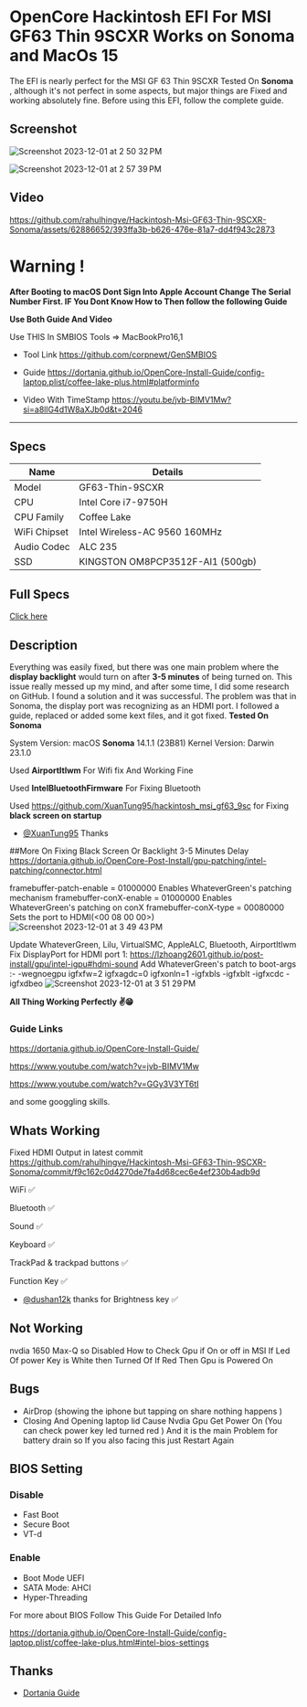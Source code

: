 
# OpenCore Hackintosh EFI For MSI GF63 Thin 9SCXR Works on Sonoma and MacOs 15 

The EFI is nearly perfect for the MSI GF 63 Thin 9SCXR Tested On  **Sonoma** , although it's not perfect in some aspects, but major things are Fixed and working absolutely fine. Before using this EFI, follow the complete guide.
## Screenshot
![Screenshot 2023-12-01 at 2 50 32 PM](https://github.com/rahulhingve/Hackintosh-Msi-GF63-Thin-9SCXR-Sonoma/assets/62886652/b8c63940-25a5-463f-8a3e-4fff7a271c4a)

![Screenshot 2023-12-01 at 2 57 39 PM](https://github.com/rahulhingve/Hackintosh-Msi-GF63-Thin-9SCXR-Sonoma/assets/62886652/9f1e7460-a8b0-483b-a267-2cc28a7ab4c0)



## Video




https://github.com/rahulhingve/Hackintosh-Msi-GF63-Thin-9SCXR-Sonoma/assets/62886652/393ffa3b-b626-476e-81a7-dd4f943c2873










# Warning !

**After Booting to macOS Dont Sign Into Apple Account Change The Serial Number  First. IF You Dont Know How to Then follow the following Guide**

**Use Both Guide And Video**

Use THIS In SMBIOS Tools =>    MacBookPro16,1


- Tool Link
https://github.com/corpnewt/GenSMBIOS

-  Guide
https://dortania.github.io/OpenCore-Install-Guide/config-laptop.plist/coffee-lake-plus.html#platforminfo

- Video With TimeStamp
https://youtu.be/jvb-BIMV1Mw?si=a8llG4d1W8aXJb0d&t=2046
<hr>

## Specs













| Name             | Details                                                                |
| ----------------- | ------------------------------------------------------------------ |
|Model|GF63-Thin-9SCXR|
| CPU | Intel Core i7-9750H   |
| CPU Family |  Coffee Lake  |
| WiFi Chipset |Intel Wireless-AC 9560 160MHz  |
| Audio Codec |  ALC 235  |
| SSD |  KINGSTON OM8PCP3512F-AI1 (500gb) |




## Full Specs

[Click here](https://www.msi.com/Laptop/GF63-Thin-9SCXR/Specification)


## Description

Everything was easily fixed, but there was one main problem where the **display backlight** would turn on after **3-5 minutes** of being turned on. This issue really messed up my mind, and after some time, I did some research on GitHub. I found a solution and it was successful. The problem was that in Sonoma, the display port was recognizing as an HDMI port. I followed a guide, replaced or added some kext files, and it got fixed.
**Tested On Sonoma**

   System Version:	macOS **Sonoma** 14.1.1 (23B81)
  Kernel Version:	Darwin 23.1.0

Used **AirportItlwm** For Wifi fix And Working Fine

Used **IntelBluetoothFirmware** For Fixing Bluetooth

Used https://github.com/XuanTung95/hackintosh_msi_gf63_9sc for Fixing **black screen on startup**
- [@XuanTung95](https://github.com/XuanTung95) Thanks

##More On Fixing Black Screen Or Backlight 3-5 Minutes Delay 
https://dortania.github.io/OpenCore-Post-Install/gpu-patching/intel-patching/connector.html

framebuffer-patch-enable = 01000000 Enables WhateverGreen's patching mechanism framebuffer-conX-enable = 01000000 Enables WhateverGreen's patching on conX framebuffer-conX-type = 00080000 Sets the port to HDMI(<00 08 00 00>)
![Screenshot 2023-12-01 at 3 49 43 PM](https://github.com/rahulhingve/Hackintosh-Msi-GF63-Thin-9SCXR-Sonoma/assets/62886652/a783eb94-7155-49a0-ba90-a8fd1044c366)




Update WhateverGreen, Lilu, VirtualSMC, AppleALC, Bluetooth, Airportltlwm
Fix DisplayPort for HDMI port 1: https://lzhoang2601.github.io/post-install/gpu/intel-igpu#hdmi-sound
Add WhateverGreen's patch to boot-args :-  -wegnoegpu igfxfw=2 igfxagdc=0  igfxonln=1 -igfxbls -igfxblt -igfxcdc -igfxdbeo
![Screenshot 2023-12-01 at 3 51 29 PM](https://github.com/rahulhingve/Hackintosh-Msi-GF63-Thin-9SCXR-Sonoma/assets/62886652/fa29786e-e9ee-4116-8ceb-4fc9ddbf6c6e)


**All Thing Working Perfectly ✌😁**


### Guide Links
https://dortania.github.io/OpenCore-Install-Guide/

https://www.youtube.com/watch?v=jvb-BIMV1Mw  

https://www.youtube.com/watch?v=GGy3V3YT6tI

and some googgling skills.

##  Whats Working 
Fixed HDMI Output in latest commit
https://github.com/rahulhingve/Hackintosh-Msi-GF63-Thin-9SCXR-Sonoma/commit/f9c162c0d4270de7fa4d68cec6e4ef230b4adb9d

WiFi      ✅

Bluetooth ✅

Sound    ✅

Keyboard ✅

TrackPad  & trackpad buttons ✅

Function Key ✅

- [@dushan12k](https://github.com/dushan12k) thanks for Brightness key ✅

##  Not Working
nvdia 1650 Max-Q so Disabled
How to Check Gpu if On or off  in MSI
If Led Of power Key is White then Turned Of
If Red Then Gpu is Powered On

## Bugs
- AirDrop  (showing the iphone but tapping on share nothing happens )
- Closing And Opening  laptop lid  Cause Nvdia Gpu Get Power On (You can check power key led turned red ) And it is the main Problem for battery drain so If you also facing this just Restart Again

## BIOS Setting 
### Disable 
- Fast Boot
- Secure Boot
- VT-d
### Enable
- Boot Mode UEFI
- SATA Mode: AHCI
- Hyper-Threading


For more about BIOS Follow This Guide For Detailed Info

https://dortania.github.io/OpenCore-Install-Guide/config-laptop.plist/coffee-lake-plus.html#intel-bios-settings










## Thanks 
- [Dortania Guide](https://dortania.github.io/OpenCore-Install-Guide/)
